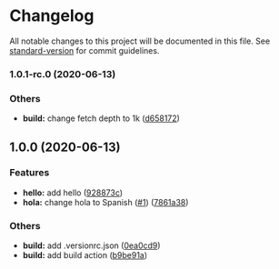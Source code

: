 # Changelog

All notable changes to this project will be documented in this file. See [standard-version](https://github.com/conventional-changelog/standard-version) for commit guidelines.

### 1.0.1-rc.0 (2020-06-13)


### Others

* **build:** change fetch depth to 1k ([d658172](https://github.com/aperdana/hello/commit/d658172a7a1ec107e7b1c62033da1dd295a15ea3))

## 1.0.0 (2020-06-13)


### Features

* **hello:** add hello ([928873c](https://github.com/aperdana/hello/commit/928873c32cc9752d000107605071cd4d0a31248f))
* **hola:** change hola to Spanish ([#1](https://github.com/aperdana/hello/issues/1)) ([7861a38](https://github.com/aperdana/hello/commit/7861a383abdd7524bd6b304694705182a155c81e))


### Others

* **build:** add .versionrc.json ([0ea0cd9](https://github.com/aperdana/hello/commit/0ea0cd9d42a7aed72e580b22bbb785e14f271043))
* **build:** add build action ([b9be91a](https://github.com/aperdana/hello/commit/b9be91a7ca0add0868b18b6bbee2923aeefdf438))
